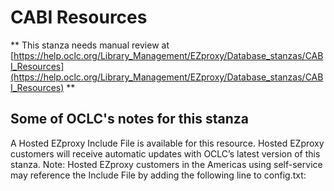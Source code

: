 # CABI Resources
** This stanza needs manual review at [https://help.oclc.org/Library_Management/EZproxy/Database_stanzas/CABI_Resources](https://help.oclc.org/Library_Management/EZproxy/Database_stanzas/CABI_Resources) **

## Some of OCLC's notes for this stanza

A Hosted EZproxy Include File is available for this resource. Hosted EZproxy customers will receive automatic updates with OCLC&rsquo;s latest version of this stanza. Note: Hosted EZproxy customers in the Americas using self-service may reference the Include File by adding the following line to config.txt:

&nbsp;
